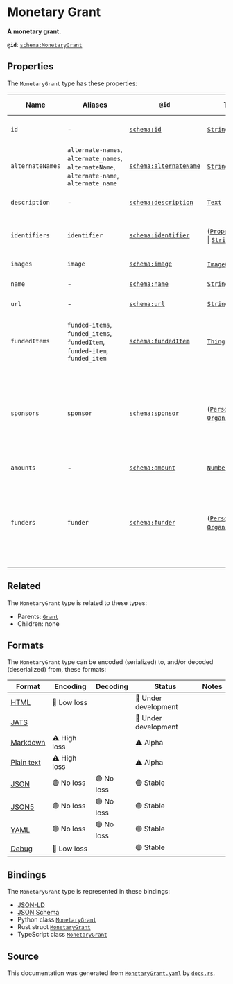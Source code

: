# Monetary Grant

**A monetary grant.**

**`@id`**: [`schema:MonetaryGrant`](https://schema.org/MonetaryGrant)

## Properties

The `MonetaryGrant` type has these properties:

| Name             | Aliases                                                                                   | `@id`                                                      | Type                                                                                                                                                                                                                 | Description                                                                                              | Inherited from                                                                                   |
| ---------------- | ----------------------------------------------------------------------------------------- | ---------------------------------------------------------- | -------------------------------------------------------------------------------------------------------------------------------------------------------------------------------------------------------------------- | -------------------------------------------------------------------------------------------------------- | ------------------------------------------------------------------------------------------------ |
| `id`             | -                                                                                         | [`schema:id`](https://schema.org/id)                       | [`String`](https://github.com/stencila/stencila/blob/main/docs/reference/schema/data/string.md)                                                                                                                      | The identifier for this item.                                                                            | [`Entity`](https://github.com/stencila/stencila/blob/main/docs/reference/schema/other/entity.md) |
| `alternateNames` | `alternate-names`, `alternate_names`, `alternateName`, `alternate-name`, `alternate_name` | [`schema:alternateName`](https://schema.org/alternateName) | [`String`](https://github.com/stencila/stencila/blob/main/docs/reference/schema/data/string.md)*                                                                                                                     | Alternate names (aliases) for the item.                                                                  | [`Thing`](https://github.com/stencila/stencila/blob/main/docs/reference/schema/other/thing.md)   |
| `description`    | -                                                                                         | [`schema:description`](https://schema.org/description)     | [`Text`](https://github.com/stencila/stencila/blob/main/docs/reference/schema/prose/text.md)                                                                                                                         | A description of the item.                                                                               | [`Thing`](https://github.com/stencila/stencila/blob/main/docs/reference/schema/other/thing.md)   |
| `identifiers`    | `identifier`                                                                              | [`schema:identifier`](https://schema.org/identifier)       | ([`PropertyValue`](https://github.com/stencila/stencila/blob/main/docs/reference/schema/other/property-value.md) \| [`String`](https://github.com/stencila/stencila/blob/main/docs/reference/schema/data/string.md))* | Any kind of identifier for any kind of Thing.                                                            | [`Thing`](https://github.com/stencila/stencila/blob/main/docs/reference/schema/other/thing.md)   |
| `images`         | `image`                                                                                   | [`schema:image`](https://schema.org/image)                 | [`ImageObject`](https://github.com/stencila/stencila/blob/main/docs/reference/schema/works/image-object.md)*                                                                                                         | Images of the item.                                                                                      | [`Thing`](https://github.com/stencila/stencila/blob/main/docs/reference/schema/other/thing.md)   |
| `name`           | -                                                                                         | [`schema:name`](https://schema.org/name)                   | [`String`](https://github.com/stencila/stencila/blob/main/docs/reference/schema/data/string.md)                                                                                                                      | The name of the item.                                                                                    | [`Thing`](https://github.com/stencila/stencila/blob/main/docs/reference/schema/other/thing.md)   |
| `url`            | -                                                                                         | [`schema:url`](https://schema.org/url)                     | [`String`](https://github.com/stencila/stencila/blob/main/docs/reference/schema/data/string.md)                                                                                                                      | The URL of the item.                                                                                     | [`Thing`](https://github.com/stencila/stencila/blob/main/docs/reference/schema/other/thing.md)   |
| `fundedItems`    | `funded-items`, `funded_items`, `fundedItem`, `funded-item`, `funded_item`                | [`schema:fundedItem`](https://schema.org/fundedItem)       | [`Thing`](https://github.com/stencila/stencila/blob/main/docs/reference/schema/other/thing.md)*                                                                                                                      | Indicates an item funded or sponsored through a Grant.                                                   | [`Grant`](https://github.com/stencila/stencila/blob/main/docs/reference/schema/other/grant.md)   |
| `sponsors`       | `sponsor`                                                                                 | [`schema:sponsor`](https://schema.org/sponsor)             | ([`Person`](https://github.com/stencila/stencila/blob/main/docs/reference/schema/other/person.md) \| [`Organization`](https://github.com/stencila/stencila/blob/main/docs/reference/schema/other/organization.md))*  | A person or organization that supports a thing through a pledge, promise, or financial contribution.     | [`Grant`](https://github.com/stencila/stencila/blob/main/docs/reference/schema/other/grant.md)   |
| `amounts`        | -                                                                                         | [`schema:amount`](https://schema.org/amount)               | [`Number`](https://github.com/stencila/stencila/blob/main/docs/reference/schema/data/number.md)                                                                                                                      | The amount of money.                                                                                     | -                                                                                                |
| `funders`        | `funder`                                                                                  | [`schema:funder`](https://schema.org/funder)               | ([`Person`](https://github.com/stencila/stencila/blob/main/docs/reference/schema/other/person.md) \| [`Organization`](https://github.com/stencila/stencila/blob/main/docs/reference/schema/other/organization.md))*  | A person or organization that supports (sponsors) something through some kind of financial contribution. | -                                                                                                |

## Related

The `MonetaryGrant` type is related to these types:

- Parents: [`Grant`](https://github.com/stencila/stencila/blob/main/docs/reference/schema/other/grant.md)
- Children: none

## Formats

The `MonetaryGrant` type can be encoded (serialized) to, and/or decoded (deserialized) from, these formats:

| Format                                                                                        | Encoding         | Decoding     | Status                 | Notes |
| --------------------------------------------------------------------------------------------- | ---------------- | ------------ | ---------------------- | ----- |
| [HTML](https://github.com/stencila/stencila/blob/main/docs/reference/formats/html.md)         | 🔷 Low loss       |              | 🚧 Under development    |       |
| [JATS](https://github.com/stencila/stencila/blob/main/docs/reference/formats/jats.md)         |                  |              | 🚧 Under development    |       |
| [Markdown](https://github.com/stencila/stencila/blob/main/docs/reference/formats/markdown.md) | ⚠️ High loss     |              | ⚠️ Alpha               |       |
| [Plain text](https://github.com/stencila/stencila/blob/main/docs/reference/formats/text.md)   | ⚠️ High loss     |              | ⚠️ Alpha               |       |
| [JSON](https://github.com/stencila/stencila/blob/main/docs/reference/formats/json.md)         | 🟢 No loss        | 🟢 No loss    | 🟢 Stable               |       |
| [JSON5](https://github.com/stencila/stencila/blob/main/docs/reference/formats/json5.md)       | 🟢 No loss        | 🟢 No loss    | 🟢 Stable               |       |
| [YAML](https://github.com/stencila/stencila/blob/main/docs/reference/formats/yaml.md)         | 🟢 No loss        | 🟢 No loss    | 🟢 Stable               |       |
| [Debug](https://github.com/stencila/stencila/blob/main/docs/reference/formats/debug.md)       | 🔷 Low loss       |              | 🟢 Stable               |       |

## Bindings

The `MonetaryGrant` type is represented in these bindings:

- [JSON-LD](https://stencila.dev/MonetaryGrant.jsonld)
- [JSON Schema](https://stencila.dev/MonetaryGrant.schema.json)
- Python class [`MonetaryGrant`](https://github.com/stencila/stencila/blob/main/python/python/stencila/types/monetary_grant.py)
- Rust struct [`MonetaryGrant`](https://github.com/stencila/stencila/blob/main/rust/schema/src/types/monetary_grant.rs)
- TypeScript class [`MonetaryGrant`](https://github.com/stencila/stencila/blob/main/typescript/src/types/MonetaryGrant.ts)

## Source

This documentation was generated from [`MonetaryGrant.yaml`](https://github.com/stencila/stencila/blob/main/schema/MonetaryGrant.yaml) by [`docs.rs`](https://github.com/stencila/stencila/blob/main/rust/schema-gen/src/docs.rs).